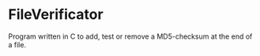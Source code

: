 # FileVerificator
Program written in C to add, test or remove a MD5-checksum at the end of a file. 
